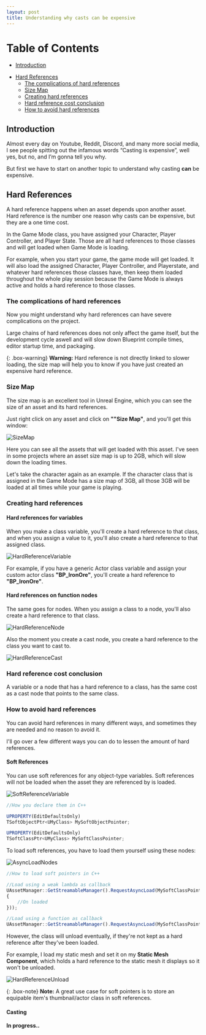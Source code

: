 ```yaml
---
layout: post
title: Understanding why casts can be expensive
---
```


# Table of Contents
* [Introduction](#introduction)
+ [Hard References](#hard-references)
    + [The complications of hard references](#the-complications-of-hard-references)
    + [Size Map](#size-map)
    + [Creating hard references](#creating-hard-references)
    + [Hard reference cost conclusion](#hard-reference-cost-conclusion)
    + [How to avoid hard references](#how-to-avoid-hard-references)

<a name="introduction"></a>
## Introduction 

Almost every day on Youtube, Reddit, Discord, and many more social media, I see people spitting out the infamous words “Casting is expensive”, well yes, but no, and I’m gonna tell you why.

But first we have to start on another topic to understand why casting **can** be expensive.

<a name="hard-references"></a>
## Hard References

A hard reference happens when an asset depends upon another asset. Hard reference is the number one reason why casts can be expensive, but they are a one time cost.  

In the Game Mode class, you have assigned your Character, Player Controller, and Player State. Those are all hard references to those classes and will get loaded when Game Mode is loading.

For example, when you start your game, the game mode will get loaded. It will also load the assigned Character, Player Controller, and Playerstate, and whatever hard references those classes have, then keep them loaded throughout the whole play session because the Game Mode is always active and holds a hard reference to those classes.

### The complications of hard references

Now you might understand why hard references can have severe complications on the project.

Large chains of hard references does not only affect the game itself, but the development cycle aswell and will slow down Blueprint compile times, editor startup time, and packaging.

{: .box-warning}
**Warning:** Hard reference is not directly linked to slower loading, the size map will help you to know if you have just created an expensive hard reference.

<a name="size-map"></a>
### Size Map

The size map is an excellent tool in Unreal Engine, which you can see the size of an asset and its hard references.

Just right click on any asset and click on **""Size Map"**, and you'll get this window:

![SizeMap](https://raw.githubusercontent.com/OlssonDev/olssondev.github.io/master/assets/img/Casting/Image_05.JPG)

Here you can see all the assets that will get loaded with this asset. I've seen in some projects where an asset size map is up to 2GB, which will slow down the loading times.

Let's take the character again as an example. If the character class that is assigned in the Game Mode has a size map of 3GB, all those 3GB will be loaded at all times while your game is playing.

<a name="creating-hard-references"></a>
### Creating hard references

#### Hard references for variables

When you make a class variable, you'll create a hard reference to that class, and when you assign a value to it, you'll also create a hard reference to that assigned class.

![HardReferenceVariable](https://raw.githubusercontent.com/OlssonDev/olssondev.github.io/master/assets/img/Casting/Image_01.JPG)

For example, if you have a generic Actor class variable and assign your custom actor class **"BP_IronOre"**, you'll create a hard reference to **"BP_IronOre"**.

#### Hard references on function nodes

The same goes for nodes. When you assign a class to a node, you'll also create a hard reference to that class.

![HardReferenceNode](https://raw.githubusercontent.com/OlssonDev/olssondev.github.io/master/assets/img/Casting/Image_03.JPG)

Also the moment you create a cast node, you create a hard reference to the class you want to cast to.

![HardReferenceCast](https://raw.githubusercontent.com/OlssonDev/olssondev.github.io/master/assets/img/Casting/Image_04.JPG)

<a name="hard-reference-cost-conclusion"></a>
### Hard reference cost conclusion

A variable or a node that has a hard reference to a class, has the same cost as a cast node that points to the same class.

<a name="how-to-avoid-hard-references"></a>
### How to avoid hard references

You can avoid hard references in many different ways, and sometimes they are needed and no reason to avoid it.

I'll go over a few different ways you can do to lessen the amount of hard references.

#### Soft References

You can use soft references for any object-type variables. Soft references will not be loaded when the asset they are referenced by is loaded.

![SoftReferenceVariable](https://raw.githubusercontent.com/OlssonDev/olssondev.github.io/master/assets/img/Casting/Image_06.JPG)

```javascript
//How you declare them in C++

UPROPERTY(EditDefaultsOnly)
TSoftObjectPtr<UMyClass> MySoftObjectPointer;

UPROPERTY(EditDefaultsOnly)
TSoftClassPtr<UMyClass> MySoftClassPointer;
``` 

To load soft references, you have to load them yourself using these nodes:

![AsyncLoadNodes](https://raw.githubusercontent.com/OlssonDev/olssondev.github.io/master/assets/img/Casting/Image_07.JPG)

```javascript
//How to load soft pointers in C++

//Load using a weak lambda as callback
UAssetManager::GetStreamableManager().RequestAsyncLoad(MySoftClassPointer.ToSoftObjectPath(), FStreamableDelegate::CreateWeakLambda(this, [this]
{
    //On loaded
}));

//Load using a function as callback
UAssetManager::GetStreamableManager().RequestAsyncLoad(MySoftClassPointer.ToSoftObjectPath(), FStreamableDelegate::CreateUObject(this, &ThisClass::OnSoftPointerLoaded));
```

However, the class will unload eventually, if they're not kept as a hard reference after they've been loaded.

For example, I load my static mesh and set it on my **Static Mesh Component**, which holds a hard reference to the static mesh it displays so it won't be unloaded.

![HardReferenceUnload](https://raw.githubusercontent.com/OlssonDev/olssondev.github.io/master/assets/img/Casting/Image_08.JPG)

{: .box-note}
**Note:** A great use case for soft pointers is to store an equipable item's thumbnail/actor class in soft references.

#### Casting

**In progress..** 
